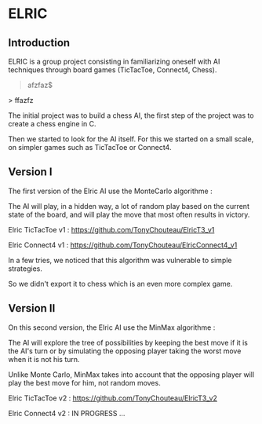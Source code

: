 # ELRIC

## Introduction

ELRIC is a group project consisting in familiarizing oneself with AI techniques through board games (TicTacToe, Connect4, Chess).

>afzfaz$

\> ffazfz

The initial project was to build a chess AI, the first step of the project was to create a chess engine in C. 

Then we started to look for the AI itself. For this we started on a small scale, on simpler games such as TicTacToe or Connect4.

## Version I

The first version of the Elric AI use the MonteCarlo algorithme : 

The AI will play, in a hidden way, a lot of random play based on the current state of the board, and will play the move that most often results in victory.

Elric TicTacToe v1 : https://github.com/TonyChouteau/ElricT3_v1

Elric Connect4 v1 : https://github.com/TonyChouteau/ElricConnect4_v1

In a few tries, we noticed that this algorithm was vulnerable to simple strategies. 

So we didn't export it to chess which is an even more complex game.

## Version II

On this second version, the Elric AI use the MinMax algorithme :

The AI will explore the tree of possibilities by keeping the best move if it is the AI's turn or by simulating the opposing player taking the worst move when it is not his turn.

Unlike Monte Carlo, MinMax takes into account that the opposing player will play the best move for him, not random moves.

Elric TicTacToe v2 : https://github.com/TonyChouteau/ElricT3_v2

Elric Connect4 v2 : IN PROGRESS ...
